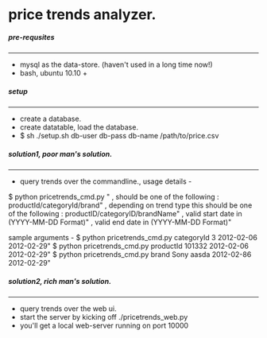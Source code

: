 price trends analyzer.
===============================



##### pre-requsites
-------------------------------
- mysql as the data-store. (haven't used in a long time now!)
- bash, ubuntu 10.10 +


##### setup
-------------------------------
- create a database.
- create datatable, load the database.
- $ sh ./setup.sh db-user db-pass db-name /path/to/price.csv 


##### solution1, poor man's solution.
-------------------------------
- query trends over the commandline., usage details -

$ python pricetrends_cmd.py  <trend-type> <id or name of product>  <stard-dt> <end-dt>"
         <trend-type>           , should be one of the following  : productId/categoryId/brand"
         <id or name of product>, depending on trend type this should be one of the following : productID/categoryID/brandName"
         <startDt>              , valid start date in (YYYY-MM-DD Format)"
         <endDt>                , valid end date in (YYYY-MM-DD Format)"


sample arguments - 
$ python pricetrends_cmd.py categoryId 3 2012-02-06 2012-02-29"
$ python pricetrends_cmd.py productId 101332 2012-02-06 2012-02-29"
$ python pricetrends_cmd.py brand Sony aasda 2012-02-86 2012-02-29"


##### solution2, rich man's solution.
-------------------------------
- query trends over the web ui.
- start the server by kicking off ./pricetrends_web.py
- you'll get a local web-server running on port 10000

